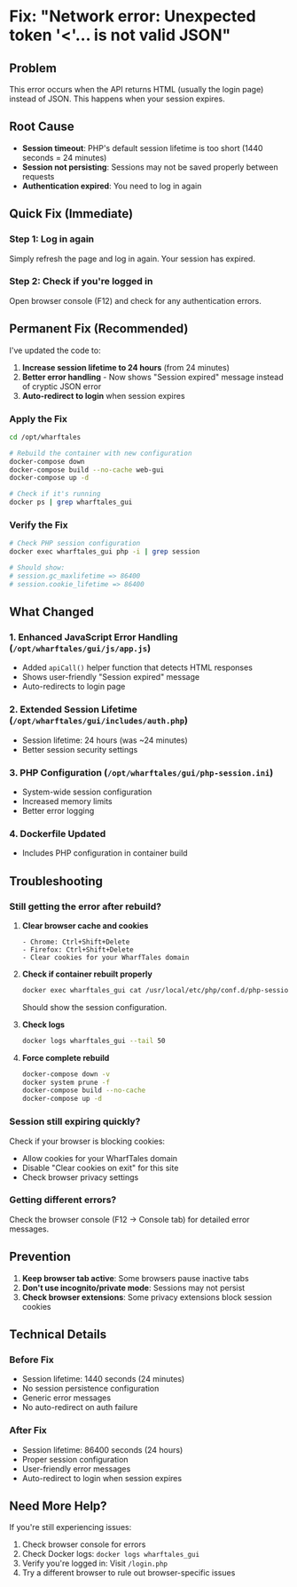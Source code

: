 # Fix: "Network error: Unexpected token '<'... is not valid JSON"

## Problem
This error occurs when the API returns HTML (usually the login page) instead of JSON. This happens when your session expires.

## Root Cause
- **Session timeout**: PHP's default session lifetime is too short (1440 seconds = 24 minutes)
- **Session not persisting**: Sessions may not be saved properly between requests
- **Authentication expired**: You need to log in again

## Quick Fix (Immediate)

### Step 1: Log in again
Simply refresh the page and log in again. Your session has expired.

### Step 2: Check if you're logged in
Open browser console (F12) and check for any authentication errors.

## Permanent Fix (Recommended)

I've updated the code to:
1. **Increase session lifetime to 24 hours** (from 24 minutes)
2. **Better error handling** - Now shows "Session expired" message instead of cryptic JSON error
3. **Auto-redirect to login** when session expires

### Apply the Fix

```bash
cd /opt/wharftales

# Rebuild the container with new configuration
docker-compose down
docker-compose build --no-cache web-gui
docker-compose up -d

# Check if it's running
docker ps | grep wharftales_gui
```

### Verify the Fix

```bash
# Check PHP session configuration
docker exec wharftales_gui php -i | grep session

# Should show:
# session.gc_maxlifetime => 86400
# session.cookie_lifetime => 86400
```

## What Changed

### 1. Enhanced JavaScript Error Handling (`/opt/wharftales/gui/js/app.js`)
- Added `apiCall()` helper function that detects HTML responses
- Shows user-friendly "Session expired" message
- Auto-redirects to login page

### 2. Extended Session Lifetime (`/opt/wharftales/gui/includes/auth.php`)
- Session lifetime: 24 hours (was ~24 minutes)
- Better session security settings

### 3. PHP Configuration (`/opt/wharftales/gui/php-session.ini`)
- System-wide session configuration
- Increased memory limits
- Better error logging

### 4. Dockerfile Updated
- Includes PHP configuration in container build

## Troubleshooting

### Still getting the error after rebuild?

1. **Clear browser cache and cookies**
   ```
   - Chrome: Ctrl+Shift+Delete
   - Firefox: Ctrl+Shift+Delete
   - Clear cookies for your WharfTales domain
   ```

2. **Check if container rebuilt properly**
   ```bash
   docker exec wharftales_gui cat /usr/local/etc/php/conf.d/php-session.ini
   ```
   
   Should show the session configuration.

3. **Check logs**
   ```bash
   docker logs wharftales_gui --tail 50
   ```

4. **Force complete rebuild**
   ```bash
   docker-compose down -v
   docker system prune -f
   docker-compose build --no-cache
   docker-compose up -d
   ```

### Session still expiring quickly?

Check if your browser is blocking cookies:
- Allow cookies for your WharfTales domain
- Disable "Clear cookies on exit" for this site
- Check browser privacy settings

### Getting different errors?

Check the browser console (F12 → Console tab) for detailed error messages.

## Prevention

1. **Keep browser tab active**: Some browsers pause inactive tabs
2. **Don't use incognito/private mode**: Sessions may not persist
3. **Check browser extensions**: Some privacy extensions block session cookies

## Technical Details

### Before Fix
- Session lifetime: 1440 seconds (24 minutes)
- No session persistence configuration
- Generic error messages
- No auto-redirect on auth failure

### After Fix
- Session lifetime: 86400 seconds (24 hours)
- Proper session configuration
- User-friendly error messages
- Auto-redirect to login when session expires

## Need More Help?

If you're still experiencing issues:
1. Check browser console for errors
2. Check Docker logs: `docker logs wharftales_gui`
3. Verify you're logged in: Visit `/login.php`
4. Try a different browser to rule out browser-specific issues
